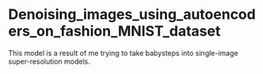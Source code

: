 # Denoising_images_using_autoencoders_on_fashion_MNIST_dataset
This model is a result of me trying to take babysteps into single-image super-resolution models.
